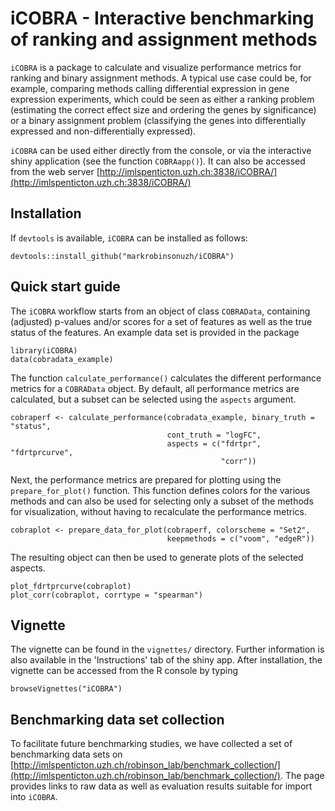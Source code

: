 # iCOBRA - Interactive benchmarking of ranking and assignment methods

`iCOBRA` is a package to calculate and visualize performance metrics for 
ranking and binary assignment methods. A typical use case could be, 
for example, comparing methods calling differential expression in 
gene expression experiments, which could be seen as either a ranking 
problem (estimating the correct effect size and ordering the genes by 
significance) or a binary assignment problem (classifying the genes 
into differentially expressed and non-differentially expressed).

`iCOBRA` can be used either directly from the console, or via the 
interactive shiny application (see the function `COBRAapp()`). It can also 
be accessed from the web server [http://imlspenticton.uzh.ch:3838/iCOBRA/](http://imlspenticton.uzh.ch:3838/iCOBRA/)

## Installation

If `devtools` is available, `iCOBRA` can be installed as follows:

```
devtools::install_github("markrobinsonuzh/iCOBRA")
```

## Quick start guide

The `iCOBRA` workflow starts from an object of class `COBRAData`, 
containing (adjusted) p-values and/or scores for a set of features as 
well as the true status of the features. An example data set is provided in 
the package

```
library(iCOBRA)
data(cobradata_example)
```

The function `calculate_performance()` calculates the different performance 
metrics for a `COBRAData` object. By default, all performance metrics are 
calculated, but a subset can be selected using the `aspects` argument.

```
cobraperf <- calculate_performance(cobradata_example, binary_truth = "status",
                                   cont_truth = "logFC", 
                                   aspects = c("fdrtpr", "fdrtprcurve", 
                                               "corr"))
```

Next, the performance metrics are prepared for plotting using the 
`prepare_for_plot()` function. This function defines colors for the 
various methods and can also be used for selecting only a subset of the 
methods for visualization, without having to recalculate the performance metrics.

```
cobraplot <- prepare_data_for_plot(cobraperf, colorscheme = "Set2",
                                   keepmethods = c("voom", "edgeR"))
```

The resulting object can then be used to generate plots of the selected aspects.

```
plot_fdrtprcurve(cobraplot)
plot_corr(cobraplot, corrtype = "spearman")
```

## Vignette

The vignette can be found in the `vignettes/` directory. Further 
information is also available in the 'Instructions' tab of the shiny app. 
After installation, the vignette can be accessed from the R console by typing

```
browseVignettes("iCOBRA")
```

## Benchmarking data set collection

To facilitate future benchmarking studies, we have collected a set of benchmarking 
data sets on [http://imlspenticton.uzh.ch/robinson_lab/benchmark_collection/](http://imlspenticton.uzh.ch/robinson_lab/benchmark_collection/). The page provides 
links to raw data as well as evaluation results suitable for import into `iCOBRA`. 
